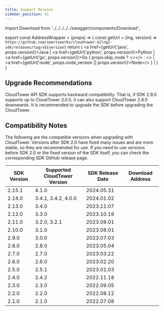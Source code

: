 ```yaml
---
title: Support Release
sidebar_position: 41
---
```


import Download from '../../../../../swagger/components/Download';

export const AddressWrapper = (props) => {
  const getUrl = (lng, version) => `https://github.com/smartxworks/cloudtower-${lng}-sdk/releases/tag/v${version}`
  return (
    <span>
      <a href={getUrl('java', props.version)}>Java</a> | <a href={getUrl('python', props.version)}>Python</a> |  <a href={getUrl('go', props.version)}>Go </a> {
        props.skip_node ? <></> : <> | <a href={getUrl('node', props.node_version || props.version)}>Node</a></> 
      } | <Download version={props.version} />
    </span>
  )
}


## Upgrade Recommendations
CloudTower API SDK supports backward compatibility. That is, if SDK 2.9.0 supports up to CloudTower 3.0.0, it can also support CloudTower 2.8.0 downwards.
It is recommended to upgrade the SDK before upgrading the CloudTower.

## Compatibility Notes
The following are the compatible versions when upgrading with CloudTower. Versions after SDK 2.0 have fixed many issues and are more stable, so they are recommended for use. If you need to use versions before SDK 2.0 or the fixed version of the SDK itself, you can check the corresponding SDK GitHub release page.

| SDK Version | Supported CloudTower Version | SDK Release Date | Download Address |
| --- | --- | --- | --- |
| 2.15.1 | 4.1.0 | 2024.05.31 | <AddressWrapper version="2.15.1" file_version="4.1.0" node_version="2.15.0"/>|
| 2.14.0 | 3.4.1, 3.4.2, 4.0.0 | 2024.01.02 | <AddressWrapper version="2.14.0" file_version="4.0.0"/>|
| 2.13.0 | 3.4.0 | 2023.11.07 | <AddressWrapper version="2.13.0" file_version="3.4.0"/>|
| 2.12.0 | 3.3.0 | 2023.10.19 | <AddressWrapper version="2.12.0" file_version="3.3.0"/>|
| 2.11.0 | 3.2.0, 3.2.1 | 2023.09.01 | <AddressWrapper version="2.11.0" file_version="3.2.0"/>|
| 2.10.0 | 3.1.0 | 2023.08.01 | <AddressWrapper version="2.10.0" file_version="3.1.0"/>|
| 2.9.0 | 3.0.0 | 2023.07.03 | <AddressWrapper version="2.9.0"/>|
| 2.8.0 | 2.8.0 | 2023.05.04 | <AddressWrapper version="2.8.0"/>|
| 2.7.0 | 2.7.0 | 2023.03.22 | <AddressWrapper version="2.7.0"/>|
| 2.6.0 | 2.6.0 | 2023.02.20 | <AddressWrapper version="2.6.0"/>|
| 2.5.0 | 2.5.1 | 2023.01.03 | <AddressWrapper version="2.5.0"/>|
| 2.4.0 | 2.4.2 | 2022.11.18 | <AddressWrapper version="2.4.0" node_version="2.4.1"/>|
| 2.3.0 | 2.3.0 | 2022.09.05 | <AddressWrapper version="2.3.0" skip_node/>|
| 2.2.0 | 2.2.0 | 2022.08.12 | <AddressWrapper version="2.2.0" skip_node/>|
| 2.1.0 | 2.1.0 | 2022.07.08 | <AddressWrapper version="2.1.0" skip_node/>|
